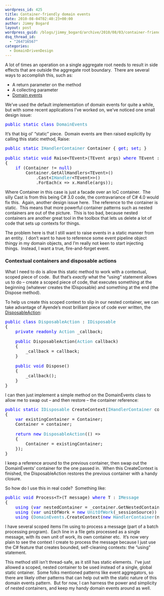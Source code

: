 ```yaml
---
wordpress_id: 425
title: Container-friendly domain events
date: 2010-08-04T02:40:23+00:00
author: Jimmy Bogard
layout: post
wordpress_guid: /blogs/jimmy_bogard/archive/2010/08/03/container-friendly-domain-events.aspx
dsq_thread_id:
  - "264716567"
categories:
  - DomainDrivenDesign
---
```

A lot of times an operation on a single aggregate root needs to result in side effects that are outside the aggregate root boundary.&#160; There are several ways to accomplish this, such as:

  * A return parameter on the method
  * A collecting parameter
  * [Domain events](http://www.udidahan.com/2009/06/14/domain-events-salvation/)

We’ve used the default implementation of domain events for quite a while, but with some recent applications I’ve worked on, we’ve noticed one small design issue:

<pre><span style="color: blue">public static class </span><span style="color: #2b91af">DomainEvents
</span></pre>

[](http://11011.net/software/vspaste)

It’s that big ol’ “static” piece.&#160; Domain events are then raised explicitly by calling this static method, Raise:

<pre><span style="color: blue">public static </span><span style="color: #2b91af">IHandlerContainer </span>Container { <span style="color: blue">get</span>; <span style="color: blue">set</span>; }

<span style="color: blue">public static void </span>Raise&lt;TEvent&gt;(TEvent args) <span style="color: blue">where </span>TEvent : <span style="color: #2b91af">IDomainEvent
</span>{
    <span style="color: blue">if </span>(Container != <span style="color: blue">null</span>)
        Container.GetAllHandlers&lt;TEvent&gt;()
            .Cast&lt;<span style="color: #2b91af">IHandler</span>&lt;TEvent&gt;&gt;()
            .ForEach(x =&gt; x.Handle(args));</pre>

[](http://11011.net/software/vspaste)

Where Container in this case is just a facade over an IoC container.&#160; The silly Cast is from this being C# 3.0 code, the contravariance of C# 4.0 would fix this.&#160; Again, another design issue here.&#160; The reference to the container is static.&#160; This means that more powerful container patterns such as nested containers are out of the picture.&#160; This is too bad, because nested containers are another great tool in the toolbox that lets us delete a lot of code that sets up contexts for things.

The problem here is that I still want to raise events in a static manner from an entity.&#160; I don’t want to have to reference some event pipeline object thingy in my domain objects, and I’m really not keen to start injecting things.&#160; Instead, I want a true, fire-and-forget event.

### 

### Contextual containers and disposable actions

What I need to do is allow this static method to work with a contextual, scoped piece of code.&#160; But that’s _exactly_ what the “using” statement allows us to do – create a scoped piece of code, that executes something at the beginning (whatever creates the IDisposable) and something at the end (the Dispose method).

To help us create this scoped context to slip in our nested container, we can take advantage of Ayende’s most brilliant piece of code ever written, the [DisposableAction](http://ayende.com/Blog/archive/2005/12/07/TheUltimateDisposable.aspx):

<pre><span style="color: blue">public class </span><span style="color: #2b91af">DisposableAction </span>: <span style="color: #2b91af">IDisposable
</span>{
    <span style="color: blue">private readonly </span><span style="color: #2b91af">Action </span>_callback;

    <span style="color: blue">public </span>DisposableAction(<span style="color: #2b91af">Action </span>callback)
    {
        _callback = callback;
    }

    <span style="color: blue">public void </span>Dispose()
    {
        _callback();
    }
}</pre>

[](http://11011.net/software/vspaste)

I can then just implement a simple method on the DomainEvents class to allow me to swap out – and then restore – the container reference:

<pre><span style="color: blue">public static </span><span style="color: #2b91af">IDisposable </span>CreateContext(<span style="color: #2b91af">IHandlerContainer </span>container)
{
    <span style="color: blue">var </span>existingContainer = Container;
    Container = container;

    <span style="color: blue">return new </span><span style="color: #2b91af">DisposableAction</span>(() =&gt;
    {
        Container = existingContainer;
    });
}</pre>

[](http://11011.net/software/vspaste)

I keep a reference around to the previous container, then swap out the DomainEvents’ container for the one passed in.&#160; When this CreateContext is finished, the DisposableAction restores the previous container with a handy closure.

So how do I use this in real code?&#160; Something like:

<pre><span style="color: blue">public void </span>Process&lt;T&gt;(T message) <span style="color: blue">where </span>T : <span style="color: #2b91af">IMessage
</span>{
    <span style="color: blue">using </span>(<span style="color: blue">var </span>nestedContainer = _container.GetNestedContainer())
    <span style="color: blue">using </span>(<span style="color: blue">var </span>unitOfWork = <span style="color: blue">new </span><span style="color: #2b91af">UnitOfWork</span>(_sessionSource))
    <span style="color: blue">using </span>(<span style="color: #2b91af">DomainEvents</span>.CreateContext(<span style="color: blue">new </span><span style="color: #2b91af">HandlerContainer</span>(nestedContainer)))</pre>

[](http://11011.net/software/vspaste)

I have several scoped items I’m using to process a message (part of a batch processing program).&#160; Each line in a file gets processed as a single message, with its own unit of work, its own container etc.&#160; It’s now very plain to see the context I create to process the message because I just use the C# feature that creates bounded, self-cleaning contexts: the “using” statement.

This method still isn’t thread-safe, as it still has static elements.&#160; I’ve just allowed a scoped, nested container to be used instead of a single, global static ontainer.&#160; Some folks mentioned patterns like event aggregators, so there are likely other patterns that can help out with the static nature of this domain events pattern.&#160; But for now, I can harness the power and simplicity of nested containers, and keep my handy domain events around as well.